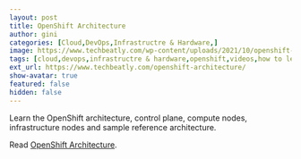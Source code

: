 ```yaml
---
layout: post
title: OpenShift Architecture
author: gini
categories: [Cloud,DevOps,Infrastructre & Hardware,]
image: https://www.techbeatly.com/wp-content/uploads/2021/10/openshift-bootcamp-architecture-1024x576.png
tags: [cloud,devops,infrastructre & hardware,openshift,videos,how to learn openshift,openshift architecture,openshift bootcamp,openshift container platform,openshift for beginners,openshift free lab,openshift free training,openshift reference architecture,what is openshift,]
ext_url: https://www.techbeatly.com/openshift-architecture/
show-avatar: true
featured: false
hidden: false
---
```


Learn the OpenShift architecture, control plane, compute nodes, infrastructure nodes and sample reference architecture.

Read [OpenShift Architecture](https://www.techbeatly.com/openshift-architecture/).